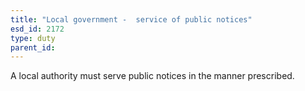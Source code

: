 ```yaml
---
title: "Local government -  service of public notices"
esd_id: 2172
type: duty
parent_id:  
---
```


A local authority must serve public notices in the manner prescribed.

